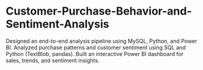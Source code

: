 # Customer-Purchase-Behavior-and-Sentiment-Analysis
Designed an end-to-end analysis pipeline using MySQL, Python, and Power BI. Analyzed purchase patterns and customer sentiment using SQL and Python (TextBlob, pandas). Built an interactive Power BI dashboard for sales, trends, and sentiment insights.
